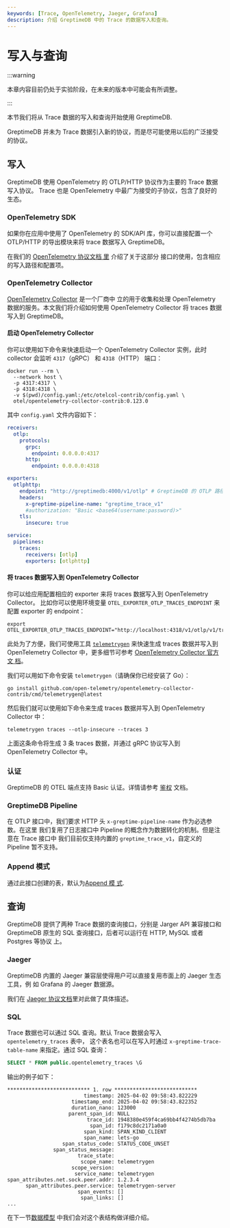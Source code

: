 ```yaml
---
keywords: [Trace, OpenTelemetry, Jaeger, Grafana]
description: 介绍 GreptimeDB 中的 Trace 的数据写入和查询。
---
```


# 写入与查询

:::warning

本章内容目前仍处于实验阶段，在未来的版本中可能会有所调整。

:::

本节我们将从 Trace 数据的写入和查询开始使用 GreptimeDB.

GreptimeDB 并未为 Trace 数据引入新的协议，而是尽可能使用以后的广泛接受的协议。

## 写入

GreptimeDB 使用 OpenTelemetry 的 OTLP/HTTP 协议作为主要的 Trace 数据写入协议。
Trace 也是 OpenTelemetry 中最广为接受的子协议，包含了良好的生态。

### OpenTelemetry SDK

如果你在应用中使用了 OpenTelemetry 的 SDK/API 库，你可以直接配置一个 OTLP/HTTP
的导出模块来将 trace 数据写入 GreptimeDB。

在我们的 [OpenTelemetry 协议文档
里](/user-guide/ingest-data/for-observability/opentelemetry.md) 介绍了关于这部分
接口的使用，包含相应的写入路径和配置项。

### OpenTelemetry Collector

[OpenTelemetry Collector](https://opentelemetry.io/docs/collector/) 是一个厂商中
立的用于收集和处理 OpenTelemetry 数据的服务。本文我们将介绍如何使用
OpenTelemetry Collector 将 traces 数据写入到 GreptimeDB。

#### 启动 OpenTelemetry Collector

你可以使用如下命令来快速启动一个 OpenTelemetry Collector 实例，此时 collector 会监听 `4317`（gRPC） 和 `4318`（HTTP） 端口：

```shell
docker run --rm \
  --network host \
  -p 4317:4317 \
  -p 4318:4318 \
  -v $(pwd)/config.yaml:/etc/otelcol-contrib/config.yaml \
  otel/opentelemetry-collector-contrib:0.123.0
```

其中 `config.yaml` 文件内容如下：

```yaml
receivers:
  otlp:
    protocols:
      grpc:
        endpoint: 0.0.0.0:4317
      http:
        endpoint: 0.0.0.0:4318

exporters:
  otlphttp:
    endpoint: "http://greptimedb:4000/v1/otlp" # GreptimeDB 的 OTLP 路径
    headers:
      x-greptime-pipeline-name: "greptime_trace_v1"
      #authorization: "Basic <base64(username:password)>"
    tls:
      insecure: true

service:
  pipelines:
    traces:
      receivers: [otlp]
      exporters: [otlphttp]
```

#### 将 traces 数据写入到 OpenTelemetry Collector

你可以给应用配置相应的 exporter 来将 traces 数据写入到 OpenTelemetry Collector。
比如你可以使用环境变量 `OTEL_EXPORTER_OTLP_TRACES_ENDPOINT` 来配置 exporter 的
endpoint：

```shell
export OTEL_EXPORTER_OTLP_TRACES_ENDPOINT="http://localhost:4318/v1/otlp/v1/traces"
```

此处为了方便，我们可使用工具
[`telemetrygen`](https://github.com/open-telemetry/opentelemetry-collector-contrib/tree/main/cmd/telemetrygen)
来快速生成 traces 数据并写入到 OpenTelemetry Collector 中，更多细节可参考
[OpenTelemetry Collector 官方文
档](https://opentelemetry.io/docs/collector/quick-start/)。

我们可以用如下命令安装 `telemetrygen`（请确保你已经安装了 Go）：

```shell
go install github.com/open-telemetry/opentelemetry-collector-contrib/cmd/telemetrygen@latest
```

然后我们就可以使用如下命令来生成 traces 数据并写入到 OpenTelemetry Collector 中：

```shell
telemetrygen traces --otlp-insecure --traces 3
```

上面这条命令将生成 3 条 traces 数据，并通过 gRPC 协议写入到 OpenTelemetry Collector 中。


### 认证

GreptimeDB 的 OTEL 端点支持 Basic 认证。详情请参考 [鉴权](/user-guide/protocols/http.md#鉴权) 文档。

### GreptimeDB Pipeline

在 OTLP 接口中，我们要求 HTTP 头 `x-greptime-pipeline-name` 作为必选参数。在这里
我们复用了日志接口中 Pipeline 的概念作为数据转化的机制。但是注意在 Trace 接口中
我们目前仅支持内置的 `greptime_trace_v1`，自定义的 Pipeline 暂不支持。

### Append 模式

通过此接口创建的表，默认为[Append 模
式](/user-guide/deployments-administration/performance-tuning/design-table.md#何时使用-append-only-表).

## 查询

GreptimeDB 提供了两种 Trace 数据的查询接口，分别是 Jarger API 兼容接口和
GreptimeDB 原生的 SQL 查询接口，后者可以运行在 HTTP, MySQL 或者 Postgres 等协议
上。

### Jaeger

GreptimeDB 内置的 Jaeger 兼容层使得用户可以直接复用市面上的 Jaeger 生态工具，例
如 Grafana 的 Jaeger 数据源。

我们在 [Jaeger 协议文档](/user-guide/query-data/jaeger.md)里对此做了具体描述。

### SQL

Trace 数据也可以通过 SQL 查询。默认 Trace 数据会写入 `opentelemetry_traces` 表中，
这个表名也可以在写入时通过 `x-greptime-trace-table-name` 来指定。通过 SQL 查询：

```sql
SELECT * FROM public.opentelemetry_traces \G
```

输出的例子如下：

```
*************************** 1. row ***************************
                         timestamp: 2025-04-02 09:58:43.822229
                     timestamp_end: 2025-04-02 09:58:43.822352
                     duration_nano: 123000
                    parent_span_id: NULL
                          trace_id: 1948380e459f4ca69bb4f4274b5db7ba
                           span_id: f179c8dc2171a0a0
                         span_kind: SPAN_KIND_CLIENT
                         span_name: lets-go
                  span_status_code: STATUS_CODE_UNSET
               span_status_message:
                       trace_state:
                        scope_name: telemetrygen
                     scope_version:
                      service_name: telemetrygen
span_attributes.net.sock.peer.addr: 1.2.3.4
      span_attributes.peer.service: telemetrygen-server
                       span_events: []
                        span_links: []
...
```

在下一节[数据模型](./data-model.md) 中我们会对这个表结构做详细介绍。

